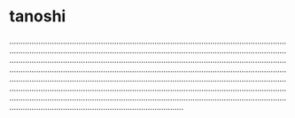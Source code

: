 # tanoshi
..................................................................................................................................................................................................................................................................................................................................................................................................................................................................................................................................................................................................................................................................................................................................................................................................................................................................................................................................................................................